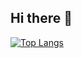 ## Hi there 👋

[![Top Langs](https://github-readme-stats.vercel.app/api/top-langs/?username=NanaFujishima&layout=compact&theme=dark)](https://github.com/anuraghazra/github-readme-stats)


<!--
**NanaFujishima/NanaFujishima** is a ✨ _special_ ✨ repository because its `README.md` (this file) appears on your GitHub profile.

Here are some ideas to get you started:

- 🔭 I’m currently working on ...
- 🌱 I’m currently learning ...
- 👯 I’m looking to collaborate on ...
- 🤔 I’m looking for help with ...
- 💬 Ask me about ...
- 📫 How to reach me: ...
- 😄 Pronouns: ...
- ⚡ Fun fact: ...
-->
